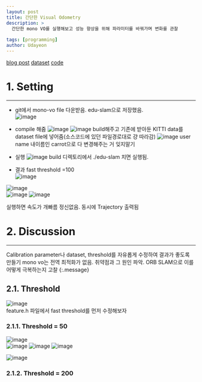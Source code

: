 ```yaml
---
layout: post
title: 간단한 Visual Odometry
description: >
  간단한 mono VO를 실행해보고 성능 향상을 위해 파라미터를 바꿔가며 변화를 관찰
  
tags: [programming]
author: Udayeon
---
```

[blog post](https://avisingh599.github.io/vision/monocular-vo/)
[dataset](http://www.cvlibs.net/datasets/kitti/eval_odometry.php)
[code](https://github.com/avisingh599/mono-vo)

# 1. Setting
* * *

* git에서 mono-vo file 다운받음. edu-slam으로 저장했음.   
![image](https://user-images.githubusercontent.com/69246778/128284681-c5ce865e-13ce-4307-9c3e-f999f7073a9b.png)   
   
* compile 해줌
![image](https://user-images.githubusercontent.com/69246778/128284910-bcf3ac07-1f41-44af-905f-72781ba638ea.png)
![image](https://user-images.githubusercontent.com/69246778/128285083-402ffd8b-def8-431b-9926-dd02150c859b.png)
build해주고 기존에 받아둔 KITTI data를 dataset file에 넣어줌(소스코드에 있던 파일경로대로 걍 따라감)
![image](https://user-images.githubusercontent.com/69246778/128285198-a10f2d11-db08-4d7f-8197-4cd3a3c436a5.png)
user name 내이름인 carrot으로 다 변경해주는 거 잊지말기

* 실행
![image](https://user-images.githubusercontent.com/69246778/128285345-b23685f2-260c-47db-85e7-a530bb714938.png)
build 디렉토리에서 ./edu-slam 치면 실행됨.

* 결과
fast threshold =100   
![image](https://user-images.githubusercontent.com/69246778/128450583-bcfe6743-0bd8-42f2-b407-14bb89a75f30.png)   
   
![image](https://user-images.githubusercontent.com/69246778/128450883-5e6fc7f5-e8fa-40e2-b529-e83be145ae17.png)   
![image](https://user-images.githubusercontent.com/69246778/128451090-6ce22707-0539-4db0-b562-a9bd7830399a.png)
![image](https://user-images.githubusercontent.com/69246778/128451111-4c82ebdc-f2e3-41a0-bef3-36ea6b4b0986.png)

실행하면 속도가 개빠름 정신없음. 동시에 Trajectory 출력됨   



# 2. Discussion
* * *
Calibration parameter나 dataset, threshold를 자유롭게 수정하여 결과가 좋도록 만들기
mono vo는 전역 최적화가 없음. 취약점과 그 원인 파악.
ORB SLAM으로 이를 어떻게 극복하는지 고찰
{:.message}

## 2.1. Threshold
![image](https://user-images.githubusercontent.com/69246778/128446933-24c85a5a-8075-4bbc-a5a6-1b873136b10a.png)   
feature.h 파일에서 fast threshold를 먼저 수정해보자   

### 2.1.1. Threshold = 50
   
![image](https://user-images.githubusercontent.com/69246778/128446076-5cff2cb5-898f-4271-9236-c3f054b7043a.png)   
![image](https://user-images.githubusercontent.com/69246778/128451408-792901d0-31b9-4688-84bd-e4e6094e3b0d.png)
![image](https://user-images.githubusercontent.com/69246778/128451527-155c0261-392f-4d26-ac61-6fad6a2ff4bd.png)
![image](https://user-images.githubusercontent.com/69246778/128451538-508423bd-9d7c-48c0-8d7d-f4110a0ef717.png)

![image](https://user-images.githubusercontent.com/69246778/128446443-1a270743-6dd3-4a73-9206-be1fb07e4781.png)   
  
### 2.1.2. Threshold = 200
